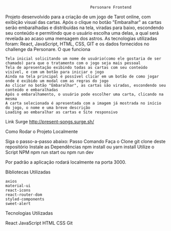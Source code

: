 

                                         Personare Frontend

Projeto desenvolvido para a criação de um jogo de Tarot online, com exibição visual das cartas. Após o clique no botão "Embaralhar" as cartas serão embaralhadas e distribuídas na tela, viradas para baixo, escondendo seu conteúdo e permitindo que o usuário escolha uma delas, a qual será revelada ao acaso uma mensagem dos astros. As tecnologias utilizadas foram: React, JavaScript, HTML, CSS, GIT e os dados fornecidos no challenge da Personare.
O que funciona

    Tela inicial solicitando um nome de usuário(como ele gostaria de ser chamado) para que o tratamento com o jogo seja mais pessoal
    Tela de apresentação exibindo todas as cartas com seu conteúdo visível, e com um botão para iniciar o jogo
    Ainda na tela principal é possível clicar em um botão de como jogar onde é exibido um modal com as regras do jogo
    Ao clicar no botão "Embaralhar", as cartas são viradas, escondendo seu conteúdo e embaralhadas
    Após o embaralhamento, o usuário pode escolher uma carta, clicando na mesma
    A carta selecionada é apresentada com a imagem já mostrada no início do jogo, o nome e uma breve descrição
    Loading ao embaralhar as cartas e Site responsivo

Link Surge
http://present-songs.surge.sh/

Como Rodar o Projeto Localmente

Siga o passo-a-passo abaixo:
Passo 	Comando
Faça o Clone 	git clone deste repositório
Instale as Dependências 	npm install ou yarn install
Utilize o Script NPM 	npm run start ou npm run dev

Por padrão a aplicação rodará localmente na porta 3000.

Bibliotecas Utilizadas

    axios
    material-ui
    react-icons
    react-router-dom
    styled-components
    sweet-alert

Tecnologias Utilizadas

React JavaScript HTML CSS Git
